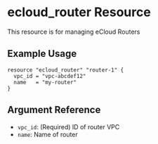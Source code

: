# ecloud_router Resource

This resource is for managing eCloud Routers

## Example Usage

```hcl
resource "ecloud_router" "router-1" {
  vpc_id = "vpc-abcdef12"
  name   = "my-router"
}
```

## Argument Reference

- `vpc_id`: (Required) ID of router VPC
- `name`: Name of router